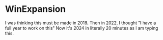 # WinExpansion
I was thinking this must be made in 2018. Then in 2022, I thought "I have a full year to work on this" Now it's 2024 in literally 20 minutes as I am typing this. 
